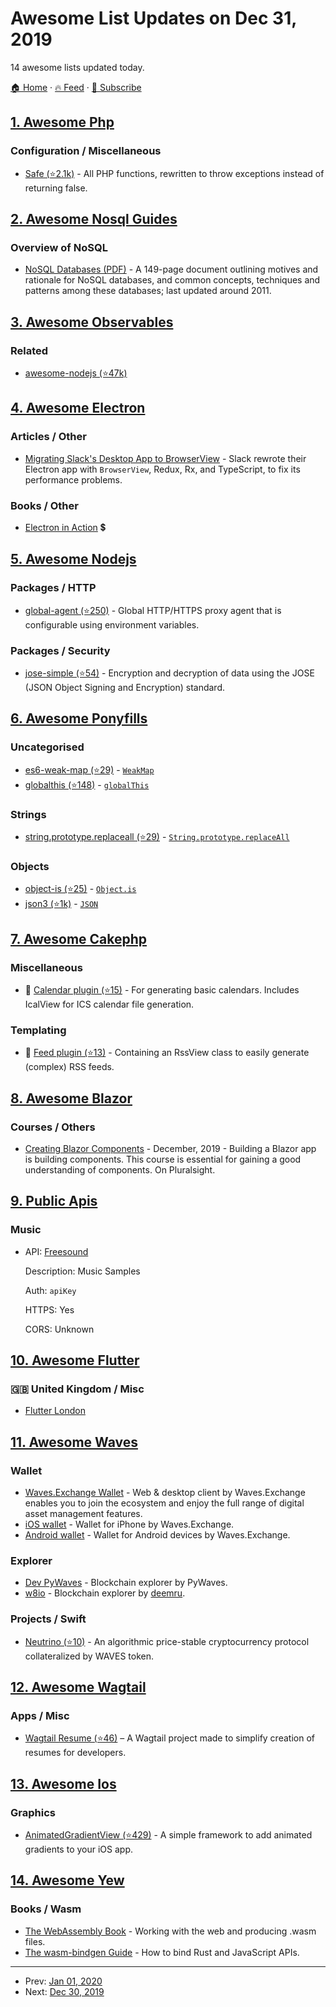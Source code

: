 # Awesome List Updates on Dec 31, 2019

14 awesome lists updated today.

[🏠 Home](/README.md) · [🔥 Feed](https://test.trackawesomelist.com/feed.xml) · [📮 Subscribe](https://trackawesomelist.us17.list-manage.com/subscribe?u=d2f0117aa829c83a63ec63c2f&id=36a103854c)



## [1. Awesome Php](/content/ziadoz/awesome-php/README.md)

### Configuration / Miscellaneous

*   [Safe (⭐2.1k)](https://github.com/thecodingmachine/safe) - All PHP functions, rewritten to throw exceptions instead of returning false.

## [2. Awesome Nosql Guides](/content/erictleung/awesome-nosql-guides/README.md)

### Overview of NoSQL

*   [NoSQL Databases (PDF)](https://web.archive.org/web/20190927222738/https://www.christof-strauch.de/nosqldbs.pdf) - A 149-page document outlining motives and rationale for NoSQL databases, and common concepts, techniques and patterns among these databases; last updated around 2011.

## [3. Awesome Observables](/content/sindresorhus/awesome-observables/README.md)

### Related

*   [awesome-nodejs (⭐47k)](https://github.com/sindresorhus/awesome-nodejs)

## [4. Awesome Electron](/content/sindresorhus/awesome-electron/README.md)

### Articles / Other

*   [Migrating Slack's Desktop App to BrowserView](https://slack.engineering/growing-pains-migrating-slacks-desktop-app-to-browserview-2759690d9c7b) - Slack rewrote their Electron app with `BrowserView`, Redux, Rx, and TypeScript, to fix its performance problems.

### Books / Other

*   [Electron in Action](https://www.manning.com/books/electron-in-action?a_aid=electroninaction) 💲

## [5. Awesome Nodejs](/content/sindresorhus/awesome-nodejs/README.md)

### Packages / HTTP

*   [global-agent (⭐250)](https://github.com/gajus/global-agent) - Global HTTP/HTTPS proxy agent that is configurable using environment variables.

### Packages / Security

*   [jose-simple (⭐54)](https://github.com/davesag/jose-simple) - Encryption and decryption of data using the JOSE (JSON Object Signing and Encryption) standard.

## [6. Awesome Ponyfills](/content/Richienb/awesome-ponyfills/README.md)

### Uncategorised

*   [es6-weak-map (⭐29)](https://github.com/medikoo/es6-weak-map) - [`WeakMap`](https://developer.mozilla.org/en-US/docs/Web/JavaScript/Reference/Global_Objects/WeakMap)
*   [globalthis (⭐148)](https://github.com/ljharb/System.global) - [`globalThis`](https://developer.mozilla.org/en-US/docs/Web/JavaScript/Reference/Global_Objects/globalThis)

### Strings

*   [string.prototype.replaceall (⭐29)](https://github.com/es-shims/String.prototype.replaceAll) - [`String.prototype.replaceAll`](https://github.com/tc39/proposal-string-replaceall)

### Objects

*   [object-is (⭐25)](https://github.com/es-shims/object-is) - [`Object.is`](https://developer.mozilla.org/en-US/docs/Web/JavaScript/Reference/Global_Objects/Object/is)
*   [json3 (⭐1k)](https://github.com/bestiejs/json3) - [`JSON`](https://developer.mozilla.org/en-US/docs/Web/JavaScript/Reference/Global_Objects/JSON)

## [7. Awesome Cakephp](/content/FriendsOfCake/awesome-cakephp/README.md)

### Miscellaneous

*   :strawberry: [Calendar plugin (⭐15)](https://github.com/dereuromark/cakephp-calendar) - For generating basic calendars. Includes IcalView for ICS calendar file generation.

### Templating

*   :strawberry: [Feed plugin (⭐13)](https://github.com/dereuromark/cakephp-feed) - Containing an RssView class to easily generate (complex) RSS feeds.

## [8. Awesome Blazor](/content/AdrienTorris/awesome-blazor/README.md)

### Courses / Others

*   [Creating Blazor Components](https://www.pluralsight.com/courses/creating-blazor-components) - December, 2019 - Building a Blazor app is building components. This course is essential for gaining a good understanding of components. On Pluralsight.

## [9. Public Apis](/content/public-apis/public-apis/README.md)

### Music

- API: [Freesound](https://freesound.org/docs/api/)

  Description: Music Samples

  Auth: `apiKey`

  HTTPS: Yes

  CORS: Unknown



## [10. Awesome Flutter](/content/Solido/awesome-flutter/README.md)

### 🇬🇧 United Kingdom / Misc

*   [Flutter London](https://flutterldn.dev/)

## [11. Awesome Waves](/content/msmolyakov/awesome-waves/README.md)

### Wallet

*   [Waves.Exchange Wallet](https://waves.exchange/) - Web & desktop client by Waves.Exchange enables you to join the ecosystem and enjoy the full range of digital asset management features.
*   [iOS wallet](https://itunes.apple.com/us/app/waves-wallet/id1233158971) - Wallet for iPhone by Waves.Exchange.
*   [Android wallet](https://play.google.com/store/apps/details?id=com.wavesplatform.wallet) - Wallet for Android devices by Waves.Exchange.

### Explorer

*   [Dev PyWaves](http://dev.pywaves.org) - Blockchain explorer by PyWaves.
*   [w8io](https://w8io.ru/) - Blockchain explorer by [deemru](https://github.com/deemru).

### Projects / Swift

*   [Neutrino (⭐10)](https://github.com/ventuary-lab/neutrino-contract) - An algorithmic price-stable cryptocurrency protocol collateralized by WAVES token.

## [12. Awesome Wagtail](/content/springload/awesome-wagtail/README.md)

### Apps / Misc

*   [Wagtail Resume (⭐46)](https://github.com/adinhodovic/wagtail-resume) – A Wagtail project made to simplify creation of resumes for developers.

## [13. Awesome Ios](/content/vsouza/awesome-ios/README.md)

### Graphics

*   [AnimatedGradientView (⭐429)](https://github.com/rwbutler/AnimatedGradientView) - A simple framework to add animated gradients to your iOS app.

## [14. Awesome Yew](/content/jetli/awesome-yew/README.md)

### Books / Wasm

*   [The WebAssembly Book](https://rustwasm.github.io/docs/book/) - Working with the web and producing .wasm files.
*   [The wasm-bindgen Guide](https://rustwasm.github.io/docs/wasm-bindgen/) - How to bind Rust and JavaScript APIs.

---

- Prev: [Jan 01, 2020](/content/2020/01/01/README.md)
- Next: [Dec 30, 2019](/content/2019/12/30/README.md)